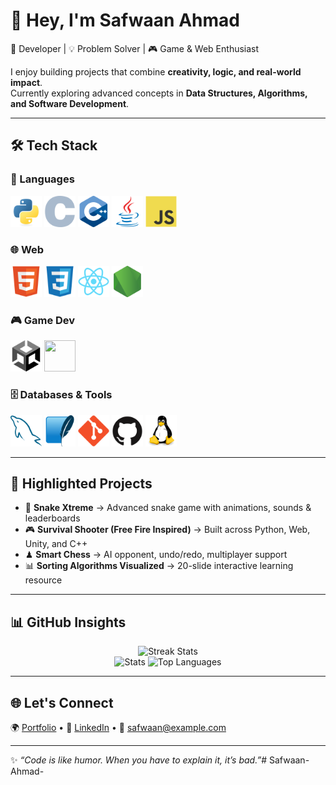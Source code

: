 # 👋 Hey, I'm Safwaan Ahmad

🚀 Developer | 💡 Problem Solver | 🎮 Game & Web Enthusiast  

I enjoy building projects that combine **creativity, logic, and real-world impact**.  
Currently exploring advanced concepts in **Data Structures, Algorithms, and Software Development**.  

---

## 🛠️ Tech Stack  

### 🚩 Languages  
<p>
  <img src="https://raw.githubusercontent.com/devicons/devicon/master/icons/python/python-original.svg" width="50" height="50"/>
  <img src="https://raw.githubusercontent.com/devicons/devicon/master/icons/c/c-original.svg" width="50" height="50"/>
  <img src="https://raw.githubusercontent.com/devicons/devicon/master/icons/cplusplus/cplusplus-original.svg" width="50" height="50"/>
  <img src="https://raw.githubusercontent.com/devicons/devicon/master/icons/java/java-original.svg" width="50" height="50"/>
  <img src="https://raw.githubusercontent.com/devicons/devicon/master/icons/javascript/javascript-original.svg" width="50" height="50"/>
</p>

### 🌐 Web  
<p>
  <img src="https://raw.githubusercontent.com/devicons/devicon/master/icons/html5/html5-original.svg" width="50" height="50"/>
  <img src="https://raw.githubusercontent.com/devicons/devicon/master/icons/css3/css3-original.svg" width="50" height="50"/>
  <img src="https://raw.githubusercontent.com/devicons/devicon/master/icons/react/react-original.svg" width="50" height="50"/>
  <img src="https://raw.githubusercontent.com/devicons/devicon/master/icons/nodejs/nodejs-original.svg" width="50" height="50"/>
</p>

### 🎮 Game Dev  
<p>
  <img src="https://raw.githubusercontent.com/devicons/devicon/master/icons/unity/unity-original.svg" width="50" height="50"/>
  <img src="https://raw.githubusercontent.com/valohai/ml-logos/master/pygame/pygame.svg" width="50" height="50"/>
</p>

### 🗄️ Databases & Tools  
<p>
  <img src="https://raw.githubusercontent.com/devicons/devicon/master/icons/mysql/mysql-original.svg" width="50" height="50"/>
  <img src="https://raw.githubusercontent.com/devicons/devicon/master/icons/sqlite/sqlite-original.svg" width="50" height="50"/>
  <img src="https://raw.githubusercontent.com/devicons/devicon/master/icons/git/git-original.svg" width="50" height="50"/>
  <img src="https://raw.githubusercontent.com/devicons/devicon/master/icons/github/github-original.svg" width="50" height="50"/>
  <img src="https://raw.githubusercontent.com/devicons/devicon/master/icons/linux/linux-original.svg" width="50" height="50"/>
</p>

---

## 🌟 Highlighted Projects  
- 🐍 **Snake Xtreme** → Advanced snake game with animations, sounds & leaderboards  
- 🎮 **Survival Shooter (Free Fire Inspired)** → Built across Python, Web, Unity, and C++  
- ♟ **Smart Chess** → AI opponent, undo/redo, multiplayer support  
- 📊 **Sorting Algorithms Visualized** → 20-slide interactive learning resource  

---

## 📊 GitHub Insights  
<p align="center">
  <img src="https://github-readme-streak-stats.herokuapp.com/?user=SafwaanAhmad&theme=tokyonight" alt="Streak Stats" />
  <br/>
  <img src="https://github-readme-stats.vercel.app/api?username=SafwaanAhmad&show_icons=true&theme=tokyonight" alt="Stats" />
  <img src="https://github-readme-stats.vercel.app/api/top-langs/?username=SafwaanAhmad&layout=compact&theme=tokyonight" alt="Top Languages" />
</p>

---

## 🌐 Let's Connect  
🌍 [Portfolio](#) • 💼 [LinkedIn](#) • 📧 safwaan@example.com  

---

✨ _“Code is like humor. When you have to explain it, it’s bad.”_# Safwaan-Ahmad-
